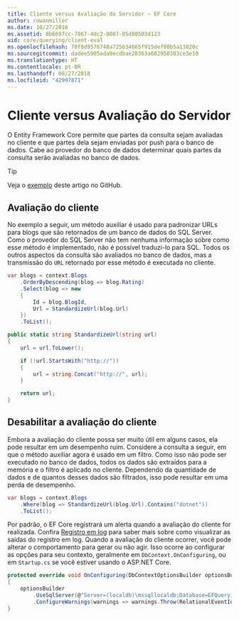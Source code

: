 ```yaml
---
title: Cliente versus Avaliação do Servidor – EF Core
author: rowanmiller
ms.date: 10/27/2016
ms.assetid: 8b6697cc-7067-4dc2-8007-85d80503d123
uid: core/querying/client-eval
ms.openlocfilehash: 78f8d9576748a725634665f915def80b5a13820c
ms.sourcegitcommit: dadee5905ada9ecdbae28363a682950383ce3e10
ms.translationtype: HT
ms.contentlocale: pt-BR
ms.lasthandoff: 08/27/2018
ms.locfileid: "42997871"
---
```

# <a name="client-vs-server-evaluation"></a>Cliente versus Avaliação do Servidor

O Entity Framework Core permite que partes da consulta sejam avaliadas no cliente e que partes dela sejam enviadas por push para o banco de dados. Cabe ao provedor do banco de dados determinar quais partes da consulta serão avaliadas no banco de dados.

> [!TIP]  
> Veja o [exemplo](https://github.com/aspnet/EntityFramework.Docs/tree/master/samples/core/Querying) deste artigo no GitHub.

## <a name="client-evaluation"></a>Avaliação do cliente

No exemplo a seguir, um método auxiliar é usado para padronizar URLs para blogs que são retornados de um banco de dados do SQL Server. Como o provedor do SQL Server não tem nenhuma informação sobre como esse método é implementado, não é possível traduzi-lo para SQL. Todos os outros aspectos da consulta são avaliados no banco de dados, mas a transmissão do `URL` retornado por esse método é executada no cliente.

<!-- [!code-csharp[Main](samples/core/Querying/Querying/ClientEval/Sample.cs?highlight=6)] -->
``` csharp
var blogs = context.Blogs
    .OrderByDescending(blog => blog.Rating)
    .Select(blog => new
    {
        Id = blog.BlogId,
        Url = StandardizeUrl(blog.Url)
    })
    .ToList();
```

<!-- [!code-csharp[Main](samples/core/Querying/Querying/ClientEval/Sample.cs)] -->
``` csharp
public static string StandardizeUrl(string url)
{
    url = url.ToLower();

    if (!url.StartsWith("http://"))
    {
        url = string.Concat("http://", url);
    }

    return url;
}
```

## <a name="disabling-client-evaluation"></a>Desabilitar a avaliação do cliente

Embora a avaliação do cliente possa ser muito útil em alguns casos, ela pode resultar em um desempenho ruim. Considere a consulta a seguir, em que o método auxiliar agora é usado em um filtro. Como isso não pode ser executado no banco de dados, todos os dados são extraídos para a memória e o filtro é aplicado no cliente. Dependendo da quantidade de dados e de quantos desses dados são filtrados, isso pode resultar em uma perda de desempenho.

<!-- [!code-csharp[Main](samples/core/Querying/Querying/ClientEval/Sample.cs)] -->
``` csharp
var blogs = context.Blogs
    .Where(blog => StandardizeUrl(blog.Url).Contains("dotnet"))
    .ToList();
```

Por padrão, o EF Core registrará um alerta quando a avaliação do cliente for realizada. Confira [Registro em log](../miscellaneous/logging.md) para saber mais sobre como visualizar as saídas do registro em log. Quando a avaliação do cliente ocorrer, você pode alterar o comportamento para gerar ou não agir. Isso ocorre ao configurar as opções para seu contexto, geralmente em `DbContext.OnConfiguring`, ou em `Startup.cs` se você estiver usando o ASP.NET Core.

<!-- [!code-csharp[Main](samples/core/Querying/Querying/ClientEval/ThrowOnClientEval/BloggingContext.cs?highlight=5)] -->
``` csharp
protected override void OnConfiguring(DbContextOptionsBuilder optionsBuilder)
{
    optionsBuilder
        .UseSqlServer(@"Server=(localdb)\mssqllocaldb;Database=EFQuerying;Trusted_Connection=True;")
        .ConfigureWarnings(warnings => warnings.Throw(RelationalEventId.QueryClientEvaluationWarning));
}
```
